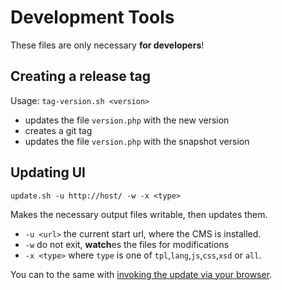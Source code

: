 # Development Tools

These files are only necessary **for developers**!
 
## Creating a release tag

Usage: `tag-version.sh <version>`

- updates the file `version.php` with the new version
- creates a git tag
- updates the file `version.php` with the snapshot version


## Updating UI 

`update.sh -u http://host/ -w -x <type>`

Makes the necessary output files writable, then updates them.

- `-u <url>` the current start url, where the CMS is installed.
- `-w` do not exit, **watch**es the files for modifications 
- `-x <type>` where `type` is one of `tpl`,`lang`,`js`,`css`,`xsd` or `all`.

You can to the same with [invoking the update via your browser](./update.php). 